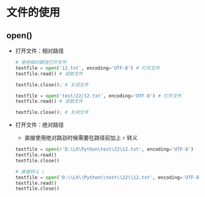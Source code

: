 # 文件的使用

## open()

+ 打开文件：相对路径

  ```py
  # 使用相对路径打开文件
  textfile = open('12.txt', encoding='UTF-8') # 打开文件
  textfile.read() # 读取文件

  textfile.close(); # 关闭文件
  ```

  ```py
  textfile = open('test/22/12.txt', encoding='UTF-8') # 打开文件
  textfile.read() # 读取文件

  textfile.close(); # 关闭文件
  ```

+ 打开文件：绝对路径

  + 直接使用绝对路劲时候需要在路径前加上 `r` 转义

  ```py
  textfile = open(r'D:\LX\Python\test\22\12.txt', encoding='UTF-8')
  textfile.read()
  textfile.close()
  ```

  ```py
  # 直接转义 \
  textfile = open('D:\\LX\\Python\\test\\22\\12.txt', encoding='UTF-8')
  textfile.read()
  textfile.close()
  ```

